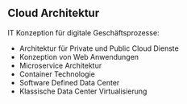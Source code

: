
## <i class="fa fa-cloud" aria-hidden="true"></i> Cloud Architektur
IT Konzeption für digitale Geschäftsprozesse:


* Architektur für Private und Public Cloud Dienste
* Konzeption von Web Anwendungen
* Microservice Architektur
* Container Technologie
* Software Defined Data Center
* Klassische Data Center Virtualisierung